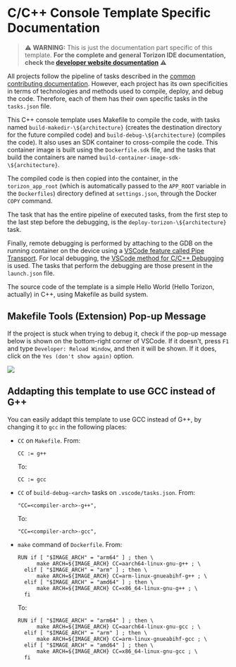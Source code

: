 # C/C++ Console Template Specific Documentation

> ⚠️ **WARNING:**  This is just the documentation part specific of this template. **For the complete and general Torizon IDE documentation, check the [developer website documentation](https://developer.toradex.com/torizon/application-development/ide-extension/)** ⚠️

All projects follow the pipeline of tasks described in the [common contributing documentation](https://github.com/toradex/vscode-torizon-templates/blob/bookworm/CONTRIBUTING.md#contributing-templates). However, each project has its own specificities in terms of technologies and methods used to compile, deploy, and debug the code. Therefore, each of them has their own specific tasks in the `tasks.json` file.

This C++ console template uses Makefile to compile the code, with tasks named `build-makedir-\${architecture}` (creates the destination directory for the future compiled code) and `build-debug-\${architecture}` (compiles the code). It also uses an SDK container to cross-compile the code. This container image is built using the `Dockerfile.sdk` file, and the tasks that build the containers are named `build-container-image-sdk-\${architecture}`.

The compiled code is then copied into the container, in the `torizon_app_root` (which is automatically passed to the `APP_ROOT` variable in the `Dockerfiles`) directory defined at `settings.json`, through the Docker `COPY` command.

The task that has the entire pipeline of executed tasks, from the first step to the last step before the debugging, is the `deploy-torizon-\${architecture}` task.

Finally, remote debugging is performed by attaching to the GDB on the running container on the device using a [VSCode feature called Pipe Transport](https://code.visualstudio.com/docs/cpp/pipe-transport). For local debugging, the [VSCode method for C/C++ Debugging](https://code.visualstudio.com/docs/cpp/launch-json-reference) is used. The tasks that perform the debugging are those present in the `launch.json` file.

The source code of the template is a simple Hello World (Hello Torizon, actually) in C++, using Makefile as build system.

## Makefile Tools (Extension) Pop-up Message

If the project is stuck when trying to debug it, check if the pop-up message below is shown on the bottom-right corner of VSCode. If it doesn't, press `F1` and type `Developer: Reload Window`, and then it will be shown. If it does, click on the `Yes (don't show again)` option.

  ![](https://raw.githubusercontent.com/toradex/vscode-torizon-templates-documentation/bookworm/cppConsole/dryRunPopUp.png)


## Addapting this template to use GCC instead of G++

You can easily addapt this template to use GCC instead of G++, by changing it to `gcc` in the following places:

- `CC` on `Makefile`. From:
  ```
  CC := g++
  ```
  To:
  ```
  CC := gcc
  ```

- `CC` of `build-debug-<arch>` tasks on `.vscode/tasks.json`. From:
  ```
  "CC=<compiler-arch>-g++",
  ```
  To:
  ```
  "CC=<compiler-arch>-gcc",
  ```

- `make` command of `Dockerfile`. From:
  ```
  RUN if [ "$IMAGE_ARCH" = "arm64" ] ; then \
        make ARCH=${IMAGE_ARCH} CC=aarch64-linux-gnu-g++ ; \
    elif [ "$IMAGE_ARCH" = "arm" ] ; then \
        make ARCH=${IMAGE_ARCH} CC=arm-linux-gnueabihf-g++ ; \
    elif [ "$IMAGE_ARCH" = "amd64" ] ; then \
        make ARCH=${IMAGE_ARCH} CC=x86_64-linux-gnu-g++ ; \
    fi
  ```
  To:
  ```
  RUN if [ "$IMAGE_ARCH" = "arm64" ] ; then \
        make ARCH=${IMAGE_ARCH} CC=aarch64-linux-gnu-gcc ; \
    elif [ "$IMAGE_ARCH" = "arm" ] ; then \
        make ARCH=${IMAGE_ARCH} CC=arm-linux-gnueabihf-gcc ; \
    elif [ "$IMAGE_ARCH" = "amd64" ] ; then \
        make ARCH=${IMAGE_ARCH} CC=x86_64-linux-gnu-gcc ; \
    fi
  ```
